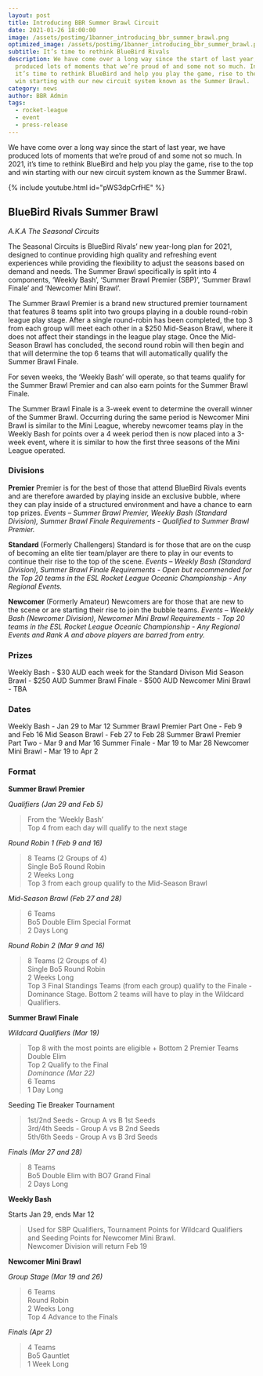 ```yaml
---
layout: post
title: Introducing BBR Summer Brawl Circuit
date: 2021-01-26 18:00:00
image: /assets/postimg/1banner_introducing_bbr_summer_brawl.png
optimized_image: /assets/postimg/1banner_introducing_bbr_summer_brawl.png
subtitle: It’s time to rethink BlueBird Rivals
description: We have come over a long way since the start of last year, we have
  produced lots of moments that we’re proud of and some not so much. In 2021,
  it’s time to rethink BlueBird and help you play the game, rise to the top and
  win starting with our new circuit system known as the Summer Brawl.
category: news
author: BBR Admin
tags:
  - rocket-league
  - event
  - press-release
---
```

We have come over a long way since the start of last year, we have produced lots of moments that we’re proud of and some not so much. In 2021, it’s time to rethink BlueBird and help you play the game, rise to the top and win starting with our new circuit system known as the Summer Brawl.

{% include youtube.html id="pWS3dpCrfHE" %}

## BlueBird Rivals Summer Brawl
_A.K.A The Seasonal Circuits_

The Seasonal Circuits is BlueBird Rivals’ new year-long plan for 2021, designed to continue providing high quality and refreshing event experiences while providing the flexibility to adjust the seasons based on demand and needs. The Summer Brawl specifically is split into 4 components, ‘Weekly Bash’, ‘Summer Brawl Premier (SBP)’, ‘Summer Brawl Finale’ and ‘Newcomer Mini Brawl’.

The Summer Brawl Premier is a brand new structured premier tournament that features 8 teams split into two groups playing in a double round-robin league play stage. After a single round-robin has been completed, the top 3 from each group will meet each other in a $250 Mid-Season Brawl, where it does not affect their standings in the league play stage. Once the Mid-Season Brawl has concluded, the second round robin will then begin and that will determine the top 6 teams that will automatically qualify the Summer Brawl Finale.

For seven weeks, the ‘Weekly Bash’ will operate, so that teams qualify for the Summer Brawl Premier and can also earn points for the Summer Brawl Finale.

The Summer Brawl Finale is a 3-week event to determine the overall winner of the Summer Brawl. Occurring during the same period is Newcomer Mini Brawl is similar to the Mini League, whereby newcomer teams play in the Weekly Bash for points over a 4 week period then is now placed into a 3-week event, where it is similar to how the first three seasons of the Mini League operated.

### Divisions

**Premier**
Premier is for the best of those that attend BlueBird Rivals events and are therefore awarded by playing inside an exclusive bubble, where they can play inside of a structured environment and have a chance to earn top prizes.
_Events – Summer Brawl Premier, Weekly Bash (Standard Division), Summer Brawl Finale_
_Requirements - Qualified to Summer Brawl Premier._

**Standard** (Formerly Challengers)
Standard is for those that are on the cusp of becoming an elite tier team/player are there to play in our events to continue their rise to the top of the scene.
_Events – Weekly Bash (Standard Division), Summer Brawl Finale_
_Requirements - Open but recommended for the Top 20 teams in the ESL Rocket League Oceanic Championship - Any Regional Events._

**Newcomer** (Formerly Amateur)
Newcomers are for those that are new to the scene or are starting their rise to join the bubble teams.
_Events – Weekly Bash (Newcomer Division), Newcomer Mini Brawl_
_Requirements - Top 20 teams in the ESL Rocket League Oceanic Championship - Any Regional Events and Rank A and above players are barred from entry._

### Prizes
Weekly Bash - $30 AUD each week for the Standard Divison
Mid Season Brawl - $250 AUD
Summer Brawl Finale - $500 AUD
Newcomer Mini Brawl - TBA

### Dates
Weekly Bash - Jan 29 to Mar 12
Summer Brawl Premier Part One - Feb 9 and Feb 16
Mid Season Brawl - Feb 27 to Feb 28
Summer Brawl Premier Part Two - Mar 9 and Mar 16
Summer Finale - Mar 19 to Mar 28
Newcomer Mini Brawl - Mar 19 to Apr 2

### Format

**Summer Brawl Premier**

_Qualifiers (Jan 29 and Feb 5)_

> From the ‘Weekly Bash’  
> Top 4 from each day will qualify to the next stage

_Round Robin 1 (Feb 9 and 16)_

> 8 Teams (2 Groups of 4)  
> Single Bo5 Round Robin  
> 2 Weeks Long  
> Top 3 from each group qualify to the Mid-Season Brawl

_Mid-Season Brawl (Feb 27 and 28)_

> 6 Teams  
> Bo5 Double Elim Special Format  
> 2 Days Long

_Round Robin 2 (Mar 9 and 16)_

> 8 Teams (2 Groups of 4)  
> Single Bo5 Round Robin  
> 2 Weeks Long  
> Top 3 Final Standings Teams (from each group) qualify to the Finale - Dominance Stage. Bottom 2 teams will have to play in the Wildcard Qualifiers.

**Summer Brawl Finale**

_Wildcard Qualifiers (Mar 19)_

> Top 8 with the most points are eligible + Bottom 2 Premier Teams  
> Double Elim  
> Top 2 Qualify to the Final  
> _Dominance (Mar 22)_  
> 6 Teams  
> 1 Day Long

Seeding Tie Breaker Tournament

> 1st/2nd Seeds - Group A vs B 1st Seeds  
> 3rd/4th Seeds - Group A vs B 2nd Seeds  
> 5th/6th Seeds - Group A vs B 3rd Seeds

_Finals (Mar 27 and 28)_

> 8 Teams  
> Bo5 Double Elim with BO7 Grand Final  
> 2 Days Long

**Weekly Bash**

Starts Jan 29, ends Mar 12

> Used for SBP Qualifiers, Tournament Points for Wildcard Qualifiers and Seeding Points for Newcomer Mini Brawl.  
> Newcomer Division will return Feb 19

**Newcomer Mini Brawl**

_Group Stage (Mar 19 and 26)_

> 6 Teams  
> Round Robin  
> 2 Weeks Long  
> Top 4 Advance to the Finals

_Finals (Apr 2)_

> 4 Teams  
> Bo5 Gauntlet  
> 1 Week Long